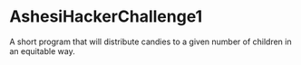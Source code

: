 # AshesiHackerChallenge1
A short program that will distribute candies to a given number of children in an equitable way.
